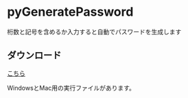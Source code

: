 # pyGeneratePassword

桁数と記号を含めるか入力すると自動でパスワードを生成します

## ダウンロード

[こちら](https://github.com/tamago572/pyGeneratePassword/releases)

WindowsとMac用の実行ファイルがあります。
